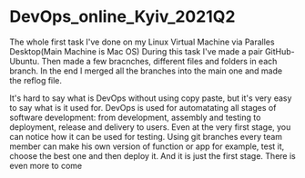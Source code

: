 # DevOps_online_Kyiv_2021Q2
The whole first task I've done on my Linux Virtual Machine via Paralles Desktop(Main Machine is Mac OS) 
During this task I've made a pair GitHub-Ubuntu. Then made a few bracnches, different files and folders in each branch.
In the end I merged all the branches into the main one and made the reflog file. 

It's hard to say what is DevOps without using copy paste, but it's very easy to say what is it used for. DevOps is used for automatating all stages of software development: from development, assembly and testing to deployment, release and delivery to users.
Even at the very first stage, you can notice how it can be used for testing. Using git branches every team member can make his own version of function or app for example, test it, choose the best one and then deploy it. And it is just the first stage. There is even more to come

